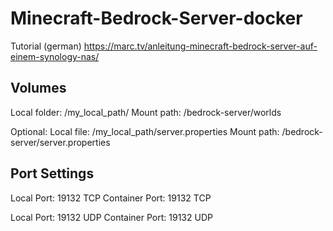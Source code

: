 # Minecraft-Bedrock-Server-docker

Tutorial (german) https://marc.tv/anleitung-minecraft-bedrock-server-auf-einem-synology-nas/

## Volumes 

Local folder: /my_local_path/
Mount path: /bedrock-server/worlds

Optional:
Local file: /my_local_path/server.properties
Mount path: /bedrock-server/server.properties

## Port Settings

Local Port: 19132 TCP
Container Port: 19132 TCP

Local Port: 19132 UDP
Container Port: 19132 UDP
